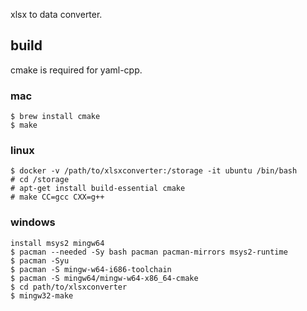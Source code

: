 xlsx to data converter.


## build

cmake is required for yaml-cpp.

### mac

    $ brew install cmake
    $ make

### linux

    $ docker -v /path/to/xlsxconverter:/storage -it ubuntu /bin/bash
    # cd /storage
    # apt-get install build-essential cmake
    # make CC=gcc CXX=g++

### windows

    install msys2 mingw64
    $ pacman --needed -Sy bash pacman pacman-mirrors msys2-runtime
    $ pacman -Syu
    $ pacman -S mingw-w64-i686-toolchain
    $ pacman -S mingw64/mingw-w64-x86_64-cmake
    $ cd path/to/xlsxconverter
    $ mingw32-make
